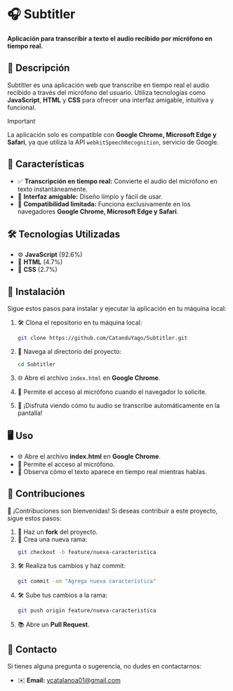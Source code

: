 # 🎧 Subtitler 

**Aplicación para transcribir a texto el audio recibido por micrófono en tiempo real.**

## 📝 Descripción

Subtitler es una aplicación web que transcribe en tiempo real el audio recibido a través del micrófono del usuario. Utiliza tecnologías como **JavaScript**, **HTML** y **CSS** para ofrecer una interfaz amigable, intuitiva y funcional. 

> [!IMPORTANT]
> La aplicación solo es compatible con **Google Chrome, Microsoft Edge y Safari**, ya que utiliza la API `webkitSpeechRecognition`, servicio de Google.

## 🚀 Características

- ✅ **Transcripción en tiempo real:** Convierte el audio del micrófono en texto instantáneamente.
- 🎨 **Interfaz amigable:** Diseño limpio y fácil de usar.
- 🔧 **Compatibilidad limitada:** Funciona exclusivamente en los navegadores **Google Chrome, Microsoft Edge y Safari**.

## 🛠️ Tecnologías Utilizadas

- ⚙️ **JavaScript** (92.6%)
- 📄 **HTML** (4.7%)
- 🎨 **CSS** (2.7%)

## 💾 Instalación

Sigue estos pasos para instalar y ejecutar la aplicación en tu máquina local:

1. 🛠️ Clona el repositorio en tu máquina local:
   ```bash
   git clone https://github.com/CatanduYago/Subtitler.git
   ```

2. 📂 Navega al directorio del proyecto:
   ```bash
   cd Subtitler
   ```

3. 🌐 Abre el archivo `index.html` en **Google Chrome**.

4. 🎤 Permite el acceso al micrófono cuando el navegador lo solicite.

5. 🎉 ¡Disfruta viendo cómo tu audio se transcribe automáticamente en la pantalla!

## 🖥️ Uso

- 🌐 Abre el archivo **index.html** en **Google Chrome**.
- 🎤 Permite el acceso al micrófono.
- 👀 Observa cómo el texto aparece en tiempo real mientras hablas.

## 🤝 Contribuciones

🌟 ¡Contribuciones son bienvenidas! Si deseas contribuir a este proyecto, sigue estos pasos:

1. 🔄 Haz un **fork** del proyecto.
2. 🌱 Crea una nueva rama:
   ```bash
   git checkout -b feature/nueva-caracteristica
   ```
3. 🛠️ Realiza tus cambios y haz commit:
   ```bash
   git commit -am "Agrega nueva característica"
   ```
4. 🛠️ Sube tus cambios a la rama:
   ```bash
   git push origin feature/nueva-caracteristica
   ```
5. 📚 Abre un **Pull Request**.

## 📧 Contacto

Si tienes alguna pregunta o sugerencia, no dudes en contactarnos:

- ✉️ **Email:** [ycatalanoa01@gmail.com](mailto:ycatalanoa01@gmail.com)

